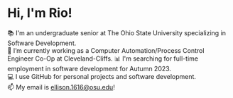 <!--
**ellison1616/ellison1616** is a ✨ _special_ ✨ repository because its `README.md` (this file) appears on your GitHub profile.

Here are some ideas to get you started:

- 🔭 I’m currently working on ...
- 🌱 I’m currently learning ...
- 👯 I’m looking to collaborate on ...
- 🤔 I’m looking for help with ...
- 💬 Ask me about ...
- 📫 How to reach me: ...
- 😄 Pronouns: ...
- ⚡ Fun fact: ...
-->
# Hi, I'm Rio!
📚 I'm an undergraduate senior at The Ohio State University specializing in Software Development.  
🔭 I’m currently working as a Computer Automation/Process Control Engineer Co-Op at Cleveland-Cliffs.
📊 I'm searching for full-time employment in software development for Autumn 2023.  
💻 I use GitHub for personal projects and software development.  
📫 My email is ellison.1616@osu.edu!
